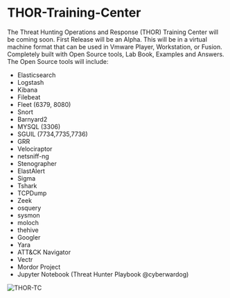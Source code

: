 # THOR-Training-Center
The Threat Hunting Operations and Response (THOR) Training Center will be coming soon.  First Release will be an Alpha.  This will be in a virtual machine format that can be used in Vmware Player, Workstation, or Fusion.   Completely built with Open Source tools, Lab Book, Examples and Answers.
The Open Source tools will include:
- Elasticsearch
- Logstash
- Kibana
- Filebeat
- Fleet (6379, 8080)
- Snort
- Barnyard2
- MYSQL (3306)
- SGUIL (7734,7735,7736)
- GRR 
- Velociraptor
- netsniff-ng
- Stenographer
- ElastAlert
- Sigma
- Tshark
- TCPDump
- Zeek
- osquery
- sysmon
- moloch 
- thehive 
- Googler
- Yara
- ATT&CK Navigator
- Vectr
- Mordor Project
- Jupyter Notebook (Threat Hunter Playbook @cyberwardog)

![THOR-TC](https://github.com/threathunternotebook/THOR-Training-Center/blob/master/THOR_PUBLIC_DESKTOP.png)

